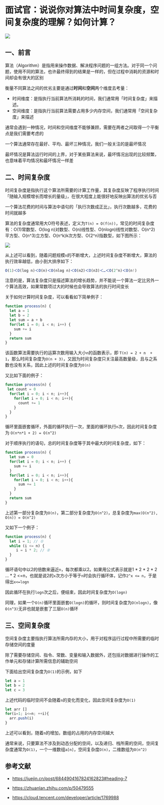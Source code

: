 # 面试官：说说你对算法中时间复杂度，空间复杂度的理解？如何计算？



 ![](https://static.vue-js.com/07fd4050-16fc-11ec-a752-75723a64e8f5.png)

## 一、前言

算法（Algorithm）是指用来操作数据、解决程序问题的一组方法。对于同一个问题，使用不同的算法，也许最终得到的结果是一样的，但在过程中消耗的资源和时间却会有很大的区别

衡量不同算法之间的优劣主要是通过**时间**和**空间**两个维度去考量：

- 时间维度：是指执行当前算法所消耗的时间，我们通常用「时间复杂度」来描述。
- 空间维度：是指执行当前算法需要占用多少内存空间，我们通常用「空间复杂度」来描述

通常会遇到一种情况，时间和空间维度不能够兼顾，需要在两者之间取得一个平衡点是我们需要考虑的

一个算法通常存在最好、平均、最坏三种情况，我们一般关注的是最坏情况

最坏情况是算法运行时间的上界，对于某些算法来说，最坏情况出现的比较频繁，也意味着平均情况和最坏情况一样差



## 二、时间复杂度

时间复杂度是指执行这个算法所需要的计算工作量，其复杂度反映了程序执行时间「随输入规模增长而增长的量级」，在很大程度上能很好地反映出算法的优劣与否

一个算法花费的时间与算法中语句的「执行次数成正比」，执行次数越多，花费的时间就越多

算法的复杂度通常用大O符号表述，定义为`T(n) = O(f(n))`，常见的时间复杂度有：O(1)常数型、O(log n)对数型、O(n)线性型、O(nlogn)线性对数型、O(n^2)平方型、O(n^3)立方型、O(n^k)k次方型、O(2^n)指数型，如下图所示：

 ![](https://static.vue-js.com/33d5ebf0-16fc-11ec-8e64-91fdec0f05a1.png)

从上述可以看到，随着问题规模`n`的不断增大，上述时间复杂度不断增大，算法的执行效率越低，由小到大排序如下：

```javascript
Ο(1)＜Ο(log n)＜Ο(n)＜Ο(nlog n)＜Ο(n2)＜Ο(n3)＜…＜Ο(2^n)＜Ο(n!)
```

注意的是，算法复杂度只是描述算法的增长趋势，并不能说一个算法一定比另外一个算法高效，如果常数项过大的时候也会导致算法的执行时间变长

关于如何计算时间复杂度，可以看看如下简单例子：

```javascript
function process(n) {
  let a = 1
  let b = 2
  let sum = a + b
  for(let i = 0; i < n; i++) {
    sum += i
  }
  return sum
}
```

该函数算法需要执行的运算次数用输入大小`n`的函数表示，即 `T(n) = 2 + n  + 1`，那么时间复杂度为`O(n + 3)`，又因为时间复杂度只关注最高数量级，且与之系数也没有关系，因此上述的时间复杂度为`O(n)`

又比如下面的例子：

```javascript
function process(n) {
 let count = 0
  for(let i = 0; i < n; i++){
    for(let i = 0; i < n; i++){
      count += 1
    }
  }
}
```

循环里面嵌套循环，外面的循环执行一次，里面的循环执行`n`次，因此时间复杂度为 `O(n*n*1 + 2) = O(n^2)`

对于顺序执行的语句，总的时间复杂度等于其中最大的时间复杂度，如下：

```javascript
function process(n) {
  let sum = 0
  for(let i = 0; i < n; i++) {
    sum += i
  }
  for(let i = 0; i < n; i++){
    for(let i = 0; i < n; i++){
      sum += 1
    }
  }
  return sum
}
```

上述第一部分复杂度为`O(n)`，第二部分复杂度为`O(n^2)`，总复杂度为`max(O(n^2), O(n)) = O(n^2)`

又如下一个例子：

```javascript
function process(n) {
  let i = 1; // ①
  while (i <= n) {
     i = i * 2; // ②
  }
}
```

循环语句中以2的倍数来逼近`n`，每次都乘以2。如果用公式表示就是1 *  2 * 2 * 2 … * 2 <=n，也就是说2的`x`次方小于等于`n`时会执行循环体，记作`2^x <= n`，于是得出`x<=logn`

因此循环在执行`logn`次之后，便结束，因此时间复杂度为`O(logn)`

同理，如果一个`O(n)`循环里面嵌套`O(logn)`的循环，则时间复杂度为`O(nlogn)`，像`O(n^3)`无非也就是嵌套了三层`O(n)`循环



## 三、空间复杂度

空间复杂度主要指执行算法所需内存的大小，用于对程序运行过程中所需要的临时存储空间的度量

除了需要存储空间、指令、常数、变量和输入数据外，还包括对数据进行操作的工作单元和存储计算所需信息的辅助空间

下面给出空间复杂度为`O(1)`的示例，如下

```javascript
let a = 1
let b = 2
let c = 3
```

上述代码的临时空间不会随着`n`的变化而变化，因此空间复杂度为`O(1)`

```javascript
let arr []
for(i=1; i<=n; ++i){
  arr.push(i)
}
```

上述可以看到，随着`n`的增加，数组的占用的内存空间越大

通常来说，只要算法不涉及到动态分配的空间，以及递归、栈所需的空间，空间复杂度通常为`O(1)`，一个一维数组`a[n]`，空间复杂度`O(n)`，二维数组为`O(n^2)`





## 参考文献

- https://juejin.cn/post/6844904167824162823#heading-7

- https://zhuanlan.zhihu.com/p/50479555

- https://cloud.tencent.com/developer/article/1769988
